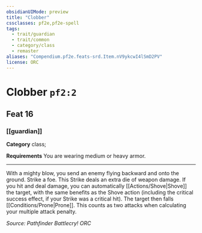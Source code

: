```yaml
---
obsidianUIMode: preview
title: "Clobber"
cssclasses: pf2e,pf2e-spell
tags:
  - trait/guardian
  - trait/common
  - category/class
  - remaster
aliases: "Compendium.pf2e.feats-srd.Item.nV9ykcwI4lSmD2PV"
license: ORC
---
```

# Clobber `pf2:2`
## Feat 16
### [[guardian]]

**Category** class; 




**Requirements** You are wearing medium or heavy armor.

* * *

With a mighty blow, you send an enemy flying backward and onto the ground. Strike a foe. This Strike deals an extra die of weapon damage. If you hit and deal damage, you can automatically [[Actions/Shove|Shove]] the target, with the same benefits as the Shove action (including the critical success effect, if your Strike was a critical hit). The target then falls [[Conditions/Prone|Prone]]. This counts as two attacks when calculating your multiple attack penalty.

*Source: Pathfinder Battlecry!*
*ORC*